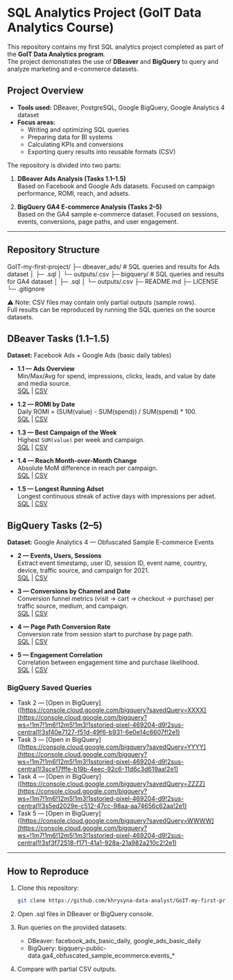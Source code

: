 # SQL Analytics Project (GoIT Data Analytics Course)

This repository contains my first SQL analytics project completed as part of the **GoIT Data Analytics program**.  
The project demonstrates the use of **DBeaver** and **BigQuery** to query and analyze marketing and e-commerce datasets.

## Project Overview

- **Tools used:** DBeaver, PostgreSQL, Google BigQuery, Google Analytics 4 dataset  
- **Focus areas:**  
  - Writing and optimizing SQL queries  
  - Preparing data for BI systems  
  - Calculating KPIs and conversions  
  - Exporting query results into reusable formats (CSV)

The repository is divided into two parts:

1. **DBeaver Ads Analysis (Tasks 1.1–1.5)**  
   Based on Facebook and Google Ads datasets. Focused on campaign performance, ROMI, reach, and adsets.  

2. **BigQuery GA4 E-commerce Analysis (Tasks 2–5)**  
   Based on the GA4 sample e-commerce dataset. Focused on sessions, events, conversions, page paths, and user engagement.

---

## Repository Structure
GoIT-my-first-project/
├─ dbeaver_ads/ # SQL queries and results for Ads dataset
│ ├─ .sql
│ └─ outputs/.csv
├─ bigquery/ # SQL queries and results for GA4 dataset
│ ├─ .sql
│ └─ outputs/.csv
├─ README.md
├─ LICENSE
└─ .gitignore

⚠️ Note: CSV files may contain only partial outputs (sample rows).  
Full results can be reproduced by running the SQL queries on the source datasets.

## DBeaver Tasks (1.1–1.5)

**Dataset:** Facebook Ads + Google Ads (basic daily tables)

- **1.1 — Ads Overview**  
  Min/Max/Avg for spend, impressions, clicks, leads, and value by date and media source.  
  [SQL](dbeaver_ads/task1_1_ads_overview.sql) | [CSV](dbeaver_ads/outputs/task1_1_ads_overview.csv)

- **1.2 — ROMI by Date**  
  Daily ROMI = (SUM(value) - SUM(spend)) / SUM(spend) * 100.  
  [SQL](dbeaver_ads/task1_2_romi_by_date.sql) | [CSV](dbeaver_ads/outputs/task1_2_romi_by_date.csv)

- **1.3 — Best Campaign of the Week**  
  Highest `SUM(value)` per week and campaign.  
  [SQL](dbeaver_ads/task1_3_best_campaign_week.sql) | [CSV](dbeaver_ads/outputs/task1_3_best_campaign_week.csv)

- **1.4 — Reach Month-over-Month Change**  
  Absolute MoM difference in reach per campaign.  
  [SQL](dbeaver_ads/task1_4_reach_mom_diff.sql) | [CSV](dbeaver_ads/outputs/task1_4_reach_mom_diff.csv)

- **1.5 — Longest Running Adset**  
  Longest continuous streak of active days with impressions per adset.  
  [SQL](dbeaver_ads/task1_5_longest_running_adset.sql) | [CSV](dbeaver_ads/outputs/task1_5_longest_running_adset.csv)


## BigQuery Tasks (2–5)

**Dataset:** Google Analytics 4 — Obfuscated Sample E-commerce Events

- **2 — Events, Users, Sessions**  
  Extract event timestamp, user ID, session ID, event name, country, device, traffic source, and campaign for 2021.  
  [SQL](bigquery/task2_events_users_sessions.sql) | [CSV](bigquery/outputs/task2_results.csv)

- **3 — Conversions by Channel and Date**  
  Conversion funnel metrics (visit → cart → checkout → purchase) per traffic source, medium, and campaign.  
  [SQL](bigquery/task3_conversions_by_channel.sql) | [CSV](bigquery/outputs/task3_results.csv)

- **4 — Page Path Conversion Rate**  
  Conversion rate from session start to purchase by page path.  
  [SQL](bigquery/task4_page_path_conversion.sql) | [CSV](bigquery/outputs/task4_results.csv)

- **5 — Engagement Correlation**  
  Correlation between engagement time and purchase likelihood.  
  [SQL](bigquery/task5_engagement_correlation.sql) | [CSV](bigquery/outputs/task5_results.csv)


### BigQuery Saved Queries
- Task 2 — [Open in BigQuery]([https://console.cloud.google.com/bigquery?savedQuery=XXXX](https://console.cloud.google.com/bigquery?ws=!1m7!1m6!12m5!1m3!1sstoried-pixel-469204-d9!2sus-central1!3sf40e7127-f51d-49f6-b931-6e0e14c6607f!2e1)
- Task 3 — [Open in BigQuery]([https://console.cloud.google.com/bigquery?savedQuery=YYYY](https://console.cloud.google.com/bigquery?ws=!1m7!1m6!12m5!1m3!1sstoried-pixel-469204-d9!2sus-central1!3sce17fffe-b19b-4eec-92c6-11d6c3d619aa!2e1)
- Task 4 — [Open in BigQuery]([https://console.cloud.google.com/bigquery?savedQuery=ZZZZ](https://console.cloud.google.com/bigquery?ws=!1m7!1m6!12m5!1m3!1sstoried-pixel-469204-d9!2sus-central1!3s5ed2029e-c512-47cc-98aa-aa74656c62aa!2e1)
- Task 5 — [Open in BigQuery]([https://console.cloud.google.com/bigquery?savedQuery=WWWW](https://console.cloud.google.com/bigquery?ws=!1m7!1m6!12m5!1m3!1sstoried-pixel-469204-d9!2sus-central1!3sf3f72518-f171-41a1-928a-21a982a210c2!2e1)


---

## How to Reproduce

1. Clone this repository:
   ```bash
   git clone https://github.com/khrysyna-data-analyst/GoIT-my-first-project.git
2. Open .sql files in DBeaver or BigQuery console.

3. Run queries on the provided datasets:
   - DBeaver: facebook_ads_basic_daily, google_ads_basic_daily
   - BigQuery: bigquery-public-data.ga4_obfuscated_sample_ecommerce.events_*

4. Compare with partial CSV outputs.

